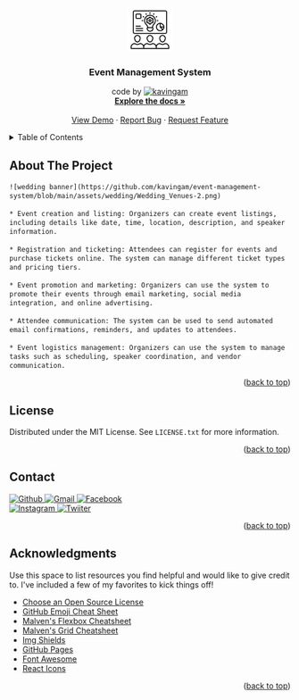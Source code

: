 <div align="center">

  <a href="https://github.com/kavingam/event-management-system">
    <img src="https://github.com/kavingam/event-management-system/blob/main/assets/icons/event-management.png" alt="Logo" width="80" height="80">   
  </a>
  
   <h3 align="center">Event Management System</h3>

  <p align="center">
     code by <a href="#"><img alt="kavingam" src="https://img.shields.io/badge/Github-kavingam-red?style=plastic&logo=github&color=green"></a>
    <br />
    <a href="#"><strong>Explore the docs »</strong></a>
    <br />
    <br />
    <a href="https://github.com/kavingam/event-management-system">View Demo</a>
    ·
    <a href="https://github.com/kavingam/event-management-system/e/issues">Report Bug</a>
    ·
    <a href="https://github.com/kavingam/event-management-system/issues">Request Feature</a>
  </p>

</div>
<!-- TABLE OF CONTENTS -->
<details>
  <summary>Table of Contents</summary>
  <ol>
    <li>
      <a href="#about-the-project">About The Project</a>
      <ul>
        <li><a href="#built-with">Built With</a></li>
      </ul>
    </li>
    <li>
      <a href="#getting-started">Getting Started</a>
      <ul>
        <li><a href="#prerequisites">Prerequisites</a></li>
        <li><a href="#installation">Installation</a></li>
      </ul>
    </li>
    <li><a href="#usage">Usage</a></li>
    <li><a href="#roadmap">Roadmap</a></li>
    <li><a href="#contributing">Contributing</a></li>
    <li><a href="#license">License</a></li>
    <li><a href="#contact">Contact</a></li>
    <li><a href="#acknowledgments">Acknowledgments</a></li>
  </ol>
</details>

## About The Project

<p align="center">

    ![wedding banner](https://github.com/kavingam/event-management-system/blob/main/assets/wedding/Wedding_Venues-2.png)
    
    * Event creation and listing: Organizers can create event listings, including details like date, time, location, description, and speaker information.
    
    * Registration and ticketing: Attendees can register for events and purchase tickets online. The system can manage different ticket types and pricing tiers.
    
    * Event promotion and marketing: Organizers can use the system to promote their events through email marketing, social media integration, and online advertising.
    
    * Attendee communication: The system can be used to send automated email confirmations, reminders, and updates to attendees.
    
    * Event logistics management: Organizers can use the system to manage tasks such as scheduling, speaker coordination, and vendor communication.

</p>

<p align="right">(<a href="#">back to top</a>)</p>


<!-- LICENSE -->
## License

Distributed under the MIT License. See `LICENSE.txt` for more information.

<p align="right">(<a href="#">back to top</a>)</p>



<!-- CONTACT -->
## Contact

<a href="">
  <img src="https://img.shields.io/badge/GitHub-Resource-rgb(21%20166%20157)%3B?style=for-the-badge&logo=github&color=rgb(21%20166%20157)" alt="Github">
</a>

<a href="">
 <img src="https://img.shields.io/badge/Gmail-Address-rgb(21%20166%20157)%3B?style=for-the-badge&logo=gmail&color=rgb(21%20166%20157)" alt="Gmail">
</a>

<a href="">
 <img src="https://img.shields.io/badge/Facebook-ID-rgb(21%20166%20157)%3B?style=for-the-badge&logo=facebook&color=rgb(21%20166%20157)" alt="Facebook">
</a>

<br/>

<a href="">
 <img src="https://img.shields.io/badge/Instagram-ID-rgb(21%20166%20157)%3B?style=for-the-badge&logo=instagram&color=rgb(21%20166%20157)" alt="Instagram">
</a>

<a href="">
 <img src="https://img.shields.io/badge/Twitter-ID-rgb(21%20166%20157)%3B?style=for-the-badge&logo=twitter&color=rgb(21%20166%20157)" alt="Twiiter">
</a>

<p align="right">(<a href="#">back to top</a>)</p>

## Acknowledgments

Use this space to list resources you find helpful and would like to give credit to. I've included a few of my favorites to kick things off!

* [Choose an Open Source License](https://choosealicense.com)
* [GitHub Emoji Cheat Sheet](https://www.webpagefx.com/tools/emoji-cheat-sheet)
* [Malven's Flexbox Cheatsheet](https://flexbox.malven.co/)
* [Malven's Grid Cheatsheet](https://grid.malven.co/)
* [Img Shields](https://shields.io)
* [GitHub Pages](https://pages.github.com)
* [Font Awesome](https://fontawesome.com)
* [React Icons](https://react-icons.github.io/react-icons/search)

<p align="right">(<a href="#readme-top">back to top</a>)</p>
